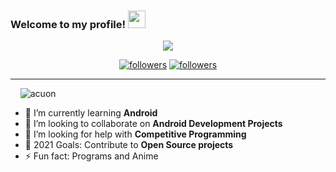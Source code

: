 <!--


source -- https://github.com/DenverCoder1/DenverCoder1
https://github.com/sknsht/HackerRank
### Hi there 👋
-->



<h3 align="left">
  Welcome to my profile!
  <img src="https://media.giphy.com/media/hvRJCLFzcasrR4ia7z/giphy.gif" width="28">
</h3>

<p align="center">
  <a href="https://github.com/acuon"><img src="https://readme-typing-svg.herokuapp.com/?lines=I%20am%20Rohit%20Sharma;Computer%20Science%20Student;Always%20learning%20new%20things&center=true&width=380&height=45"></a>
</p>

<p align="center">
  <a href="https://twitter.com/rohit_shar8600">
    <img alt="followers" title="Follow me on Twitter" src="https://img.shields.io/twitter/follow/rohit_shar8600?color=236ad3&labelColor=1155ba&label=Follow&logo=twitter&logoColor=white&style=for-the-badge"/></a>
  <a href="https://github.com/acuon">
    <img alt="followers" title="Follow me on Github" src="https://img.shields.io/github/followers/acuon?color=8c8c8c&labelColor=666666&style=for-the-badge&logo=github&label=Follow"/></a>

</p>
<hr>
<!--
[![Twitter Follow](https://img.shields.io/twitter/follow/rohit_shar8600?color=1DA1F2&logo=twitter&style=for-the-badge)](https://twitter.com/intent/follow?original_referer=https%3A%2F%2Fgithub.com%2FcodeSTACKr&screen_name=rohit_shar8600)-->




<p align="left"> &nbsp;&nbsp;&nbsp;&nbsp;<img src="https://komarev.com/ghpvc/?username=acuon&label=Profile%20views&color=0e75b6&style=flat" alt="acuon" /> </p>

<!--
- 🔭 I’m currently working on ...

- 💬 Ask me about ...
- 📫 How to reach me: ...
- 😄 Pronouns: ...-->


- 🌱 I’m currently learning **Android**
- 👯 I’m looking to collaborate on **Android Development Projects**
- 🤔 I’m looking for help with **Competitive Programming**
- 🥅 2021 Goals: Contribute to **Open Source projects**
- ⚡ Fun fact: Programs and Anime

<!--
<p><img align="left" src="https://github-readme-stats.vercel.app/api?username=acuon&&show_icons=true&title_color=ffffff&icon_color=bb2acf&text_color=daf7dc&bg_color=151515" alt="acuon"></p>-->
<!--<p><img align="left" src="https://github-readme-stats.vercel.app/api?username=acuon&show_icons=true&locale=en" alt="acuon" /></p>-->
<!--
<p>&nbsp;<img align="center" src="https://github-readme-stats.vercel.app/api/top-langs?username=acuon&show_icons=true&locale=en&layout=compact" alt="acuon" /></p>

<p><img align="center" src="https://github-readme-streak-stats.herokuapp.com/?user=acuon&" alt="acuon" /></p>

<hr>
-->

<!--
<summary>🔥 Streak stats</summary>

<p>
    <img title="Streak stats" alt="acuon's streak" src="https://github-readme-streak-stats.herokuapp.com/?user=acuon&theme=monokai-metallian&hide_border=true"/>
  
</p>

<hr>

  <summary>💻 GitHub Profile Stats</summary>
  <br/>
    <a href="https://github.com/acuon/github-readme-stats"><img alt="acuon's Github Stats" src="https://github-readme-stats.vercel.app/api?username=acuon&show_icons=true&count_private=true&theme=react&hide_border=true&bg_color=1F222E&title_color=F85D7F&icon_color=F8D866" /></a>
  <a href="https://github.com/acuon/github-readme-stats"><img alt="acuon's Top Languages" src="https://github-readme-stats.vercel.app/api/top-langs/?username=acuon&langs_count=8&layout=compact&theme=react&hide_border=true&bg_color=1F222E&title_color=F85D7F&icon_color=F8D866" /></a>
  <br/>

<hr>

